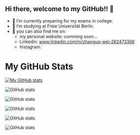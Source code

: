 ## Hi there, welcome to my GitHub!! 👋

- 🔭 I’m currently preparing for my exams in college.
- 🌱 I’m studying at Freie Universität Berlin.
- 💬 you can also find me on:
  - my personal website: comming soon...
  - Linkedin: www.linkedin.com/in/zhaoguo-wei-282473306
  - Instagram:
  
# My GitHub Stats

[![My GitHub stats](https://github-readme-stats.vercel.app/api?username=Iamnotsnowwhite)](https://github.com/anuraghazra/github-readme-stats)

![GitHub stats](https://github-readme-stats.vercel.app/api?username=Iamnotsnowwhite&hide=stars,commits,contribs,prs,issues)

![GitHub stats](https://github-readme-stats.vercel.app/api?username=Iamnotsnowwhite&count_private=true)

![GitHub stats](https://github-readme-stats.vercel.app/api?username=Iamnotsnowwhite&show_icons=true)

![GitHub stats](https://github-readme-stats.vercel.app/api?username=Iamnotsnowwhite&show_icons=true&theme=radical)

![GitHub stats](https://github-readme-stats.vercel.app/api?username=Iamnotsnowwhite&show_icons=true&theme=radical&bg_color=0,ffffff,000000)
<!--
**Iamnotsnowwhite/Iamnotsnowwhite** is a ✨ _special_ ✨ repository because its `README.md` (this file) appears on your GitHub profile.

Here are some ideas to get you started:

- 👯 I’m looking to collaborate on ...
- 🤔 I’m looking for help with ...
- 💬 Ask me about ...
- 📫 How to reach me: ...
- 😄 Pronouns: ...
- ⚡ Fun fact: ...
-->
